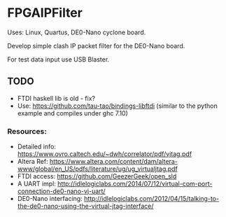 # FPGAIPFilter

Uses: Linux, Quartus, DE0-Nano cyclone board.

Develop simple clash IP packet filter for the DE0-Nano board.

For test data input use USB Blaster.

## TODO
- FTDI haskell lib is old - fix?
- Use: https://github.com/tau-tao/bindings-libftdi (similar to the python example and compiles under ghc 7.10)


### Resources:

- Detailed info: https://www.ovro.caltech.edu/~dwh/correlator/pdf/vjtag.pdf
- Altera Ref: https://www.altera.com/content/dam/altera-www/global/en_US/pdfs/literature/ug/ug_virtualjtag.pdf
- FTDI access: https://github.com/GeezerGeek/open_sld
- A UART impl: http://idlelogiclabs.com/2014/07/12/virtual-com-port-connection-de0-nano-vj-uart/
- DE0-Nano interfacing: http://idlelogiclabs.com/2012/04/15/talking-to-the-de0-nano-using-the-virtual-jtag-interface/
